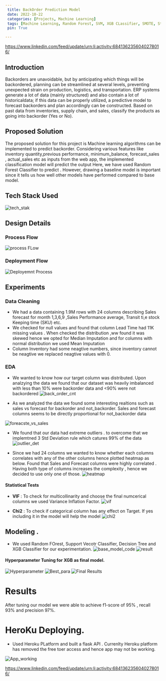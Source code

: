 ```yaml
---
 title: BackOrder Prediction Model 
 date: 2022-10-22 
 categories: [Projects, Machine Learning] 
 tags: [Machine Learning, Random Forest, SVM, XGB CLassifier, SMOTE, Statistical Analysis] 
 pin: True

---
```

https://www.linkedin.com/feed/update/urn:li:activity:6841362356040278016/

## Introduction
Backorders are unavoidable, but by anticipating which things will be backordered, planning can be streamlined at several levels, preventing unexpected strain on production, logistics, and transportation. ERP systems
generate a lot of data (mainly structured) and also contain a lot of historicaldata; if this data can be properly utilized, a predictive model to forecast backorders and plan accordingly can be constructed. Based on past data from
inventories, supply chain, and sales, classify the products as going into backorder (Yes or No).

## Proposed Solution
The proposed solution for this project is Machine learning algorithms can be implemented to predict backorder. Considering various features like inventory quantity,previous performance, minimum_balance,
forecast_sales , actual_sales etc as inputs from the web app, the implemented classification model will predict the output Here, we have used Random Forest Classifier to predict . However, drawing a baseline
model is important since it tells us how well other models have performed compared to base model. 

## Tech Stack Used
![tech_stak](https://github.com/chinmay002/chinmay002.github.io/assets/60249099/44e0a478-2889-4e15-aa97-6046168b5286)

## Design Details
### Process Flow
![process FLow](https://github.com/chinmay002/chinmay002.github.io/assets/60249099/1ce2f229-3e90-4d61-8810-6dc32dfc34bb)

### Deployment Flow
![Deployemnt Process](https://github.com/chinmay002/chinmay002.github.io/assets/60249099/f7332bba-edfd-4b7c-aff5-9c042f68015e)

## Experiments
### Data Cleaning 
* We had a data containing 1.9M rows with 24 columns describing Sales forecast for month 1,3,6,9 ,Sales Performance average, Transit ti,e stock Keeping time (SKU) etc.
* We checked for null values and found that column Lead Time had 11K missing values . When checked the distribution ,ww found it was skewed hence we opted for Median Imputation and for columns with normal distribution we used Mean Imputation
* Column Inventory had some neagtive numbers, since inventory cannot be neagtive we replaced neagtive values with 0.

### EDA

*  We wanted to know how our target column was distributed. Upon analzying the data we found that our dataset was heavily imbalanced with less than 10% were backorder data and <90% were not backordered
![back_order_cnt](https://github.com/chinmay002/chinmay002.github.io/assets/60249099/e6143c6e-dd6d-44d0-a0b2-d334e0c687f2)

* As we analyzed the data we found some interesting realtions such as sales vs forecast for backorder and not_backorder. Sales and forecast columns seems to be directly proportional for not_backorder data

![foreacste_vs_sales](https://github.com/chinmay002/chinmay002.github.io/assets/60249099/b1d369b0-1306-4d12-81a7-4f8ac9b45471)

* We found that our data had extreme outliers . to overcome that  we implemtned 3 Std Deviation rule which catures 99% of the data 
![outlier_det](https://github.com/chinmay002/chinmay002.github.io/assets/60249099/41b14502-0e11-47e6-b9ee-c8c09b74e591)

* Since we had 24 columns we wanted to know whether each columns correlates with any of the other columns hence plotted heatmap as below. Found that Sales and Forecast columns were highly correlated . Having both type of columns increases the complexity , hence we decided to use only one of those.
![heatmap](https://github.com/chinmay002/chinmay002.github.io/assets/60249099/7c8bf7e3-eb07-4497-8fdd-f01bd0141adb)


#### Statistical Tests
  * **VIF** : To check for multicollinarity and choose the final numcerical columns we used Variance Inflation Factor.
   ![vif](https://github.com/chinmay002/chinmay002.github.io/assets/60249099/aa5af77d-df94-470f-82f2-d4aab95718bb)


  * **Chi2** : To check if categorical column has any effect on Target. If yes including it in the model will help the model
  ![chi2](https://github.com/chinmay002/chinmay002.github.io/assets/60249099/e12a7d19-6b97-479e-9d9b-e1152c513f7b)



## Modeling .
* We used Random FOrest, Support Vecotr Classifier, Decision Tree and XGB Classifier for our experimentation.
![base_model_code](https://github.com/chinmay002/chinmay002.github.io/assets/60249099/c455f2c6-3cd5-4a24-973a-f9e8425263c4)
![result](https://github.com/chinmay002/chinmay002.github.io/assets/60249099/ece22e43-6c7e-4270-9d81-ee1f5a0a5991)

#### Hyperparameter Tuning for XGB as final model.

![Hyperparameter](https://github.com/chinmay002/chinmay002.github.io/assets/60249099/3c8d28fa-0422-4e77-b29f-83bd909d3a8e)
![Best_para](https://github.com/chinmay002/chinmay002.github.io/assets/60249099/0258ac42-e9e7-4421-bad6-7b55bc96ba23)
![Final Results](https://github.com/chinmay002/chinmay002.github.io/assets/60249099/1a199745-f831-43e1-8ab3-23eaf5f9291a)

# Results
After tuning our model we were able to achieve  f1-score of 95% , recall 93% and precision 97%.


# HeroKu Deploying. 
* Used Heroku PLatform and built a flask API . Currenlty Heroku platform has removed the free toer access and hence app may not be working.

![App_working](https://github.com/chinmay002/chinmay002.github.io/assets/60249099/542eb64d-f087-4ddb-a537-5243c60fc3c5)


https://www.linkedin.com/feed/update/urn:li:activity:6841362356040278016/




















